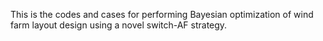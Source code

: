 This is the codes and cases for performing Bayesian optimization of wind farm layout design using a novel switch-AF strategy.
